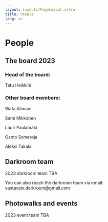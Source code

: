 ```yaml
---
layout: layouts/PageLayout.astro
title: People
lang: en
---
```


# People

<h2 id="board">The board 2023</h2>

### Head of the board:

Tatu Heikkilä

### Other board members:

Wafa Alimam

Sami Mikkonen

Lauri Paulamäki

Osmo Someroja

Aleksi Takala

<h2 id="darkroom">Darkroom team</h2>

2023 darkroom team TBA

You can also reach the darkroom team via email: vastavalo.darkroom@gmail.com

<h2 id="events">Photowalks and events</h2>

2023 event team TBA
